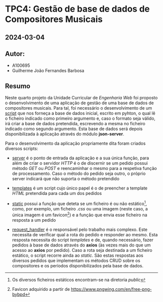 # TPC4: Gestão de base de dados de Compositores Musicais
## 2024-03-04

## Autor:
- A100695
- Guilherme João Fernandes Barbosa

## Resumo

Neste quarto projeto da Unidade Curricular de *Engenharia Web* foi proposto o desenvolvimento de uma aplicação de gestão de uma base de dados de compositores musicais. Para tal, foi necessário o desenvolvimento de um [script](process_json.py) que nos forneça a base de dados inicial, escrito em pyhton, o qual lê o ficheiro indicado como primeiro argumento e, caso o formato seja válido, irá criar a base de dados pretendida, escrevendo a mesma no ficheiro indicado como segundo argumento. Esta base de dados será depois disponibilizada à aplicação através do módulo **json-server**.

Para o desenvolvimento da aplicação propriamente dita foram criados diversos scripts:

- [server](server.js) é o ponto de entrada da aplicação e a sua única função, para além de criar o servidor *HTTP* é o de discernir se um pedido possui método *GET* ou *POST* e reencaminhar o mesmo para a respetiva função de processamento. Caso o método do pedido seja outro, o próprio server indicará que não suporta o método pretendido

- [templates](templates.js) é um script cujo único papel é o de preencher a template *HTML* pretendida para cada um dos pedidos

- [static](static.js) possui a função que deteta se um ficheiro é ou não estático[^1], como, por exemplo, um ficheiro *.css* ou uma imagem (neste caso, a única imagem é um favicon[^2]) e a função que envia esse ficheiro na resposta a um pedido

- [request_handler](request_handler.js) é o responsável pelo trabalho mais complexo. Este necessita de verificar qual a rota do pedido e responder ao mesmo. Esta resposta necessita do script *templates* e de, quando necessário, fazer pedidos à base de dados através do **axios** (às vezes mais do que um acesso ao **axios** por pedido). Caso a rota seja destinada a um ficheiro estático, o script recorre ainda ao *static*. São estas respostas aos diversos pedidos que implementam os métodos CRUD sobre os compositores e os períodos disponibilizados pela base de dados.

[^1]: Os diversos ficheiros estáticos encontram-se na diretoria *public*
[^2]: Favicon adquirido a partir de https://www.pngwing.com/en/free-png-bybpd